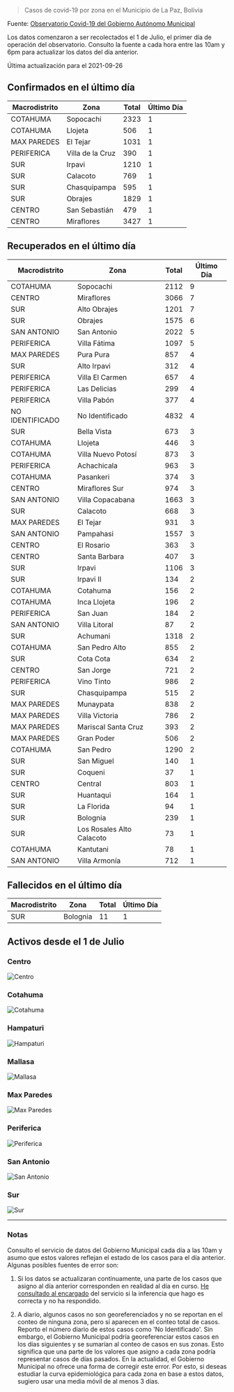 > Casos de covid-19 por zona en el Municipio de La Paz, Bolivia

Fuente: [Observatorio Covid-19 del Gobierno Autónomo Municipal](http://observatoriocovid19.lapaz.bo/observatorio/index.php/datos-abiertos-covid)

Los datos comenzaron a ser recolectados el 1 de Julio, el primer día de operación del observatorio. Consulto la fuente a cada hora entre las 10am y 6pm para actualizar los datos del día anterior.

Última actualización para el 2021-09-26

## Confirmados en el último día

| Macrodistrito   | Zona             |   Total |   Último Día |
|-----------------|------------------|---------|--------------|
| COTAHUMA        | Sopocachi        |    2323 |            1 |
| COTAHUMA        | Llojeta          |     506 |            1 |
| MAX PAREDES     | El Tejar         |    1031 |            1 |
| PERIFERICA      | Villa de la Cruz |     390 |            1 |
| SUR             | Irpavi           |    1210 |            1 |
| SUR             | Calacoto         |     769 |            1 |
| SUR             | Chasquipampa     |     595 |            1 |
| SUR             | Obrajes          |    1829 |            1 |
| CENTRO          | San Sebastián    |     479 |            1 |
| CENTRO          | Miraflores       |    3427 |            1 |

## Recuperados en el último día

| Macrodistrito   | Zona                      |   Total |   Último Día |
|-----------------|---------------------------|---------|--------------|
| COTAHUMA        | Sopocachi                 |    2112 |            9 |
| CENTRO          | Miraflores                |    3066 |            7 |
| SUR             | Alto Obrajes              |    1201 |            7 |
| SUR             | Obrajes                   |    1575 |            6 |
| SAN ANTONIO     | San Antonio               |    2022 |            5 |
| PERIFERICA      | Villa Fátima              |    1097 |            5 |
| MAX PAREDES     | Pura Pura                 |     857 |            4 |
| SUR             | Alto Irpavi               |     312 |            4 |
| PERIFERICA      | Villa El Carmen           |     657 |            4 |
| PERIFERICA      | Las Delicias              |     299 |            4 |
| PERIFERICA      | Villa Pabón               |     377 |            4 |
| NO IDENTIFICADO | No Identificado           |    4832 |            4 |
| SUR             | Bella Vista               |     673 |            3 |
| COTAHUMA        | Llojeta                   |     446 |            3 |
| COTAHUMA        | Villa Nuevo Potosí        |     873 |            3 |
| PERIFERICA      | Achachicala               |     963 |            3 |
| COTAHUMA        | Pasankeri                 |     374 |            3 |
| CENTRO          | Miraflores Sur            |     974 |            3 |
| SAN ANTONIO     | Villa Copacabana          |    1663 |            3 |
| SUR             | Calacoto                  |     668 |            3 |
| MAX PAREDES     | El Tejar                  |     931 |            3 |
| SAN ANTONIO     | Pampahasi                 |    1557 |            3 |
| CENTRO          | El Rosario                |     363 |            3 |
| CENTRO          | Santa Barbara             |     407 |            3 |
| SUR             | Irpavi                    |    1106 |            3 |
| SUR             | Irpavi II                 |     134 |            2 |
| COTAHUMA        | Cotahuma                  |     156 |            2 |
| COTAHUMA        | Inca Llojeta              |     196 |            2 |
| PERIFERICA      | San Juan                  |     184 |            2 |
| SAN ANTONIO     | Villa Litoral             |      87 |            2 |
| SUR             | Achumani                  |    1318 |            2 |
| COTAHUMA        | San Pedro Alto            |     855 |            2 |
| SUR             | Cota Cota                 |     634 |            2 |
| CENTRO          | San Jorge                 |     721 |            2 |
| PERIFERICA      | Vino Tinto                |     986 |            2 |
| SUR             | Chasquipampa              |     515 |            2 |
| MAX PAREDES     | Munaypata                 |     838 |            2 |
| MAX PAREDES     | Villa Victoria            |     786 |            2 |
| MAX PAREDES     | Mariscal Santa Cruz       |     393 |            2 |
| MAX PAREDES     | Gran Poder                |     506 |            2 |
| COTAHUMA        | San Pedro                 |    1290 |            2 |
| SUR             | San Miguel                |     140 |            1 |
| SUR             | Coqueni                   |      37 |            1 |
| CENTRO          | Central                   |     803 |            1 |
| SUR             | Huantaqui                 |     164 |            1 |
| SUR             | La Florida                |      94 |            1 |
| SUR             | Bolognia                  |     239 |            1 |
| SUR             | Los Rosales Alto Calacoto |      73 |            1 |
| COTAHUMA        | Kantutani                 |      78 |            1 |
| SAN ANTONIO     | Villa Armonía             |     712 |            1 |

## Fallecidos en el último día

| Macrodistrito   | Zona     |   Total |   Último Día |
|-----------------|----------|---------|--------------|
| SUR             | Bolognia |      11 |            1 |

## Activos desde el 1 de Julio

### Centro

![Centro](plots/activos_centro.png)

### Cotahuma

![Cotahuma](plots/activos_cotahuma.png)

### Hampaturi

![Hampaturi](plots/activos_hampaturi.png)

### Mallasa

![Mallasa](plots/activos_mallasa.png)

### Max Paredes

![Max Paredes](plots/activos_max_paredes.png)

### Periferica

![Periferica](plots/activos_periferica.png)

### San Antonio

![San Antonio](plots/activos_san_antonio.png)

### Sur

![Sur](plots/activos_sur.png)

---

### Notas

Consulto el servicio de datos del Gobierno Municipal cada día a las 10am y asumo que estos valores reflejan el estado de los casos para el día anterior. Algunas posibles fuentes de error son:

1. Si los datos se actualizaran contínuamente, una parte de los casos que asigno al día anterior corresponden en realidad al día en curso. [He consultado al encargado](https://twitter.com/mauforonda/status/1278727234765959168) del servicio si la inferencia que hago es correcta y no ha respondido.

2. A diario, algunos casos no son georeferenciados y no se reportan en el conteo de ninguna zona, pero sí aparecen en el conteo total de casos. Reporto el número diario de estos casos como 'No Identificado'.  Sin embargo, el Gobierno Municipal podría georeferenciar estos casos en los días siguientes y se sumarían al conteo de casos en sus zonas. Esto significa que una parte de los valores que asigno a cada zona podría representar casos de días pasados. En la actualidad, el Gobierno Municipal no ofrece una forma de corregir este error. Por esto, si deseas estudiar la curva epidemiológica para cada zona en base a estos datos, sugiero usar una media móvil de al menos 3 días.